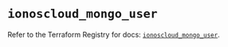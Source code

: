 # `ionoscloud_mongo_user`

Refer to the Terraform Registry for docs: [`ionoscloud_mongo_user`](https://registry.terraform.io/providers/ionos-cloud/ionoscloud/6.6.8/docs/resources/mongo_user).
